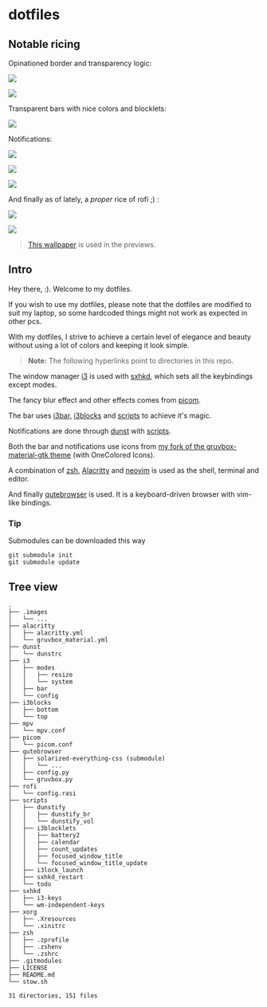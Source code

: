 # dotfiles
## Notable ricing

Opinationed border and transparency logic:

![](./.images/window0.png)

![](./.images/window1.png)

Transparent bars with nice colors and blocklets:

![](./.images/i30.png)

Notifications:

![](./.images/notifs0.png)

![](./.images/notifs1.png)

![](./.images/notifs2.png)

And finally as of lately, a *proper* rice of rofi ;) :

![](./.images/rofi0.png)

![](./.images/rofi1.png)

> [This wallpaper](https://wallhaven.cc/w/j5p23m) is used in the previews.

## Intro
Hey there, :). Welcome to my dotfiles. 

If you wish to use my dotfiles, please note that the dotfiles are modified to suit my laptop, so some hardcoded things might not work as expected in other pcs.

With my dotfiles, I strive to achieve a certain level of elegance and beauty without using a lot of colors and keeping it look simple.

> **Note:** The following hyperlinks point to directories in this repo.

The window manager [i3](https://github.com/abxh/dotfiles/tree/main/i3/config) is used with [sxhkd](https://github.com/abxh/dotfiles/tree/main/sxhkd), which sets all the keybindings except modes.

The fancy blur effect and other effects comes from [picom](https://github.com/abxh/dotfiles/tree/main/picom/picom.conf).

The bar uses [i3bar](https://github.com/abxh/dotfiles/tree/main/i3/i3bar), [i3blocks](https://github.com/abxh/dotfiles/tree/main/i3blocks) and [scripts](https://github.com/abxh/dotfiles/tree/main/scripts/i3blocklets) to achieve it's magic.

Notifications are done through [dunst](https://github.com/abxh/dotfiles/tree/main/dunst) with [scripts](https://github.com/abxh/dotfiles/tree/main/scripts/dunstify).

Both the bar and notifications use icons from [my fork of the gruvbox-material-gtk theme](https://github.com/abxh/gruvbox-material-gtk) (with OneColored Icons).

A combination of [zsh](https://github.com/abxh/dotfiles/tree/main/zsh), [Alacritty](https://github.com/abxh/dotfiles/tree/main/alacritty) and [neovim](https://github.com/abxh/dotfiles/tree/main/nvim)
is used as the shell, terminal and editor.

And finally [qutebrowser](https://github.com/abxh/dotfiles/tree/main/qutebrowser) is used. It is a keyboard-driven browser with vim-like bindings.

### Tip
Submodules can be downloaded this way
```
git submodule init
git submodule update
```

## Tree view
```
.
├── .images
│   └── ...
├── alacritty
│   ├── alacritty.yml
│   └── gruvbox_material.yml
├── dunst
│   └── dunstrc
├── i3
│   ├── modes
│   │   ├── resize
│   │   └── system
│   ├── bar
│   └── config
├── i3blocks
│   ├── bottom
│   └── top
├── mpv
│   └── mpv.conf
├── picom
│   └── picom.conf
├── qutebrowser
│   ├── solarized-everything-css (submodule)
│   │   └── ...
│   ├── config.py
│   └── gruvbox.py
├── rofi
│   └── config.rasi
├── scripts
│   ├── dunstify
│   │   ├── dunstify_br
│   │   └── dunstify_vol
│   ├── i3blocklets
│   │   ├── battery2
│   │   ├── calendar
│   │   ├── count_updates
│   │   ├── focused_window_title
│   │   └── focused_window_title_update
│   ├── i3lock_launch
│   ├── sxhkd_restart
│   └── todo
├── sxhkd
│   ├── i3-keys
│   └── wm-independent-keys
├── xorg
│   ├── .Xresources
│   └── .xinitrc
├── zsh
│   ├── .zprofile
│   ├── .zshenv
│   └── .zshrc
├── .gitmodules
├── LICENSE
├── README.md
└── stow.sh

31 directories, 151 files
```
